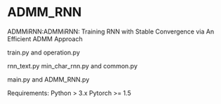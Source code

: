 # ADMM_RNN
ADMMiRNN:ADMMiRNN: Training RNN with Stable Convergence via An Efficient ADMM Approach



train.py and operation.py

rnn_text.py min_char_rnn.py and common.py

main.py and ADMM_RNN.py

Requirements:
Python > 3.x
Pytorch >= 1.5